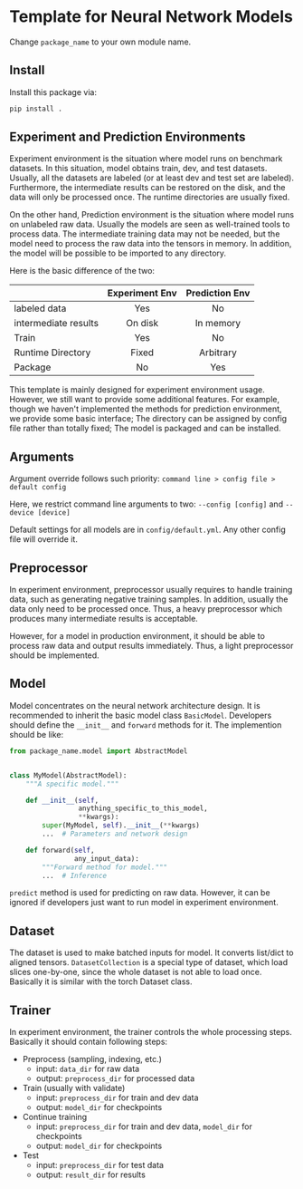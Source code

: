# Template for Neural Network Models

Change ``package_name`` to your own module name.

## Install

Install this package via:

```bash 
pip install .
```

## Experiment and Prediction Environments
Experiment environment is the situation where model runs on benchmark
datasets. In this situation, model obtains train, dev, and test datasets.
Usually, all the datasets are labeled (or at least dev and test set are
labeled). Furthermore, the intermediate results can be restored on the
disk, and the data will only be processed once. The runtime directories
are usually fixed.

On the other hand, Prediction environment is the situation where model
runs on unlabeled raw data. Usually the models are seen as well-trained
tools to process data. The intermediate training data may not be needed,
but the model need to process the raw data into the tensors in memory.
In addition, the model will be possible to be imported to any directory.

Here is the basic difference of the two:

|                      | Experiment Env | Prediction Env |
|----------------------|:--------------:|:--------------:|
| labeled data         |      Yes       |       No       |
| intermediate results |    On disk     |   In memory    |
| Train                |      Yes       |       No       |
| Runtime Directory    |     Fixed      |   Arbitrary    |
| Package              |       No       |      Yes       |

This template is mainly designed for experiment environment usage. However,
we still want to provide some additional features. For example, though we
haven't implemented the methods for prediction environment, we provide 
some basic interface; The directory can be assigned by config file rather
than totally fixed; The model is packaged and can be installed.

## Arguments
Argument override follows such priority:
```command line > config file > default config ```

Here, we restrict command line arguments to two: 
``--config [config]`` and ``--device [device]``

Default settings for all models are in ``config/default.yml``.
Any other config file will override it.

## Preprocessor
In experiment environment, preprocessor usually requires to handle training 
data, such as generating negative training samples. In addition, usually the
data only need to be processed once. Thus, a heavy preprocessor which 
produces many intermediate results is acceptable.

However, for a model in production environment, it should be able to
process raw data and output results immediately. Thus, a light preprocessor
should be implemented.

## Model
Model concentrates on the neural network architecture design. It is
recommended to inherit the basic model class ``BasicModel``. Developers
should define the ``__init__`` and ``forward`` methods for it. The 
implemention should be like:

```python
from package_name.model import AbstractModel


class MyModel(AbstractModel):
    """A specific model."""

    def __init__(self,
                 anything_specific_to_this_model,
                 **kwargs):
        super(MyModel, self).__init__(**kwargs)
        ...  # Parameters and network design

    def forward(self,
                any_input_data):
        """Forward method for model."""
        ...  # Inference
```

``predict`` method is used for predicting on raw data. However, it can be
ignored if developers just want to run model in experiment environment.

## Dataset
The dataset is used to make batched inputs for model. It converts list/dict
to aligned tensors. ``DatasetCollection`` is a special type of dataset, which
load slices one-by-one, since the whole dataset is not able to load once.
Basically it is similar with the torch Dataset class.

## Trainer
In experiment environment, the trainer controls the whole processing steps.
Basically it should contain following steps:
- Preprocess (sampling, indexing, etc.)
  - input: ``data_dir`` for raw data
  - output: ``preprocess_dir`` for processed data
- Train (usually with validate)
  - input: ``preprocess_dir`` for train and dev data
  - output: ``model_dir`` for checkpoints
- Continue training
  - input: ``preprocess_dir`` for train and dev data, ``model_dir`` for checkpoints
  - output: ``model_dir`` for checkpoints
- Test
  - input: ``preprocess_dir`` for test data
  - output: ``result_dir`` for results
